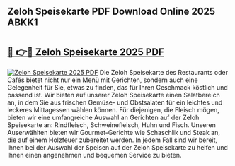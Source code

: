 ## Zeloh Speisekarte PDF Download Online 2025 ABKK1

# <h2><a href="http://gc72fy2.nevu.top/?p=Zeloh+Speisekarte">🔗 👉🔴 Zeloh Speisekarte 2025 PDF</a></h2>

[![Zeloh Speisekarte 2025 PDF](https://i.imgur.com/dBaPXMq.png)](http://gc72fy2.nevu.top/?p=Zeloh+Speisekarte)
Die Zeloh Speisekarte des Restaurants oder Cafés bietet nicht nur ein Menü mit Gerichten, sondern auch eine Gelegenheit für Sie, etwas zu finden, das für Ihren Geschmack köstlich und passend ist. Wir bieten auf unserer Zeloh Speisekarte einen Salatbereich an, in dem Sie aus frischen Gemüse- und Obstsalaten für ein leichtes und leckeres Mittagessen wählen können. Für diejenigen, die Fleisch mögen, bieten wir eine umfangreiche Auswahl an Gerichten auf der Zeloh Speisekarte an: Rindfleisch, Schweinefleisch, Huhn und Fisch. Unseren Auserwählten bieten wir Gourmet-Gerichte wie Schaschlik und Steak an, die auf einem Holzfeuer zubereitet werden. In jedem Fall sind wir bereit, Ihnen bei der Auswahl der Speisen auf der Zeloh Speisekarte zu helfen und Ihnen einen angenehmen und bequemen Service zu bieten.
